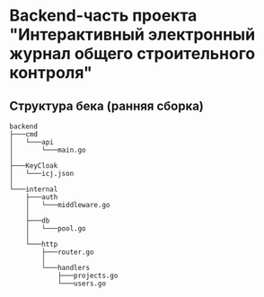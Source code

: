 # Backend-часть проекта "Интерактивный электронный журнал общего строительного контроля"

## Структура бека (ранняя сборка)
```
backend
├───cmd
│   └───api
│       └───main.go
│
├───KeyCloak
│   └───icj.json
│
└───internal
    ├───auth
    │   └───middleware.go
    │
    ├───db
    │   └───pool.go
    │
    └───http
        ├───router.go
        │
        └───handlers
            ├───projects.go
            └───users.go

```
